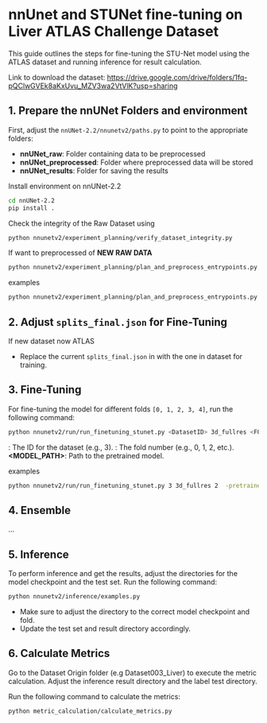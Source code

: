 # nnUnet and STUNet fine-tuning on Liver ATLAS Challenge Dataset

This guide outlines the steps for fine-tuning the STU-Net model using the ATLAS dataset and running inference for result calculation.

Link to download the dataset: https://drive.google.com/drive/folders/1fq-pQClwGVEk8aKxUvu_MZV3wa2VtVlK?usp=sharing
## 1. Prepare the nnUNet Folders and environment

First, adjust the `nnUNet-2.2/nnunetv2/paths.py` to point to the appropriate folders:

- **nnUNet_raw**: Folder containing data to be preprocessed
- **nnUNet_preprocessed**: Folder where preprocessed data will be stored
- **nnUNet_results**: Folder for saving the results
  
 Install environment on nnUNet-2.2
```bash
cd nnUNet-2.2
pip install .
```
Check the integrity of the Raw Dataset using
```bash
python nnunetv2/experiment_planning/verify_dataset_integrity.py
```

If want to preprocessed of **NEW RAW DATA**

```bash
python nnunetv2/experiment_planning/plan_and_preprocess_entrypoints.py -c [3d_fullres,3d_lowres,...] -d <DATASET_ID>
```
examples
```bash
python nnunetv2/experiment_planning/plan_and_preprocess_entrypoints.py -c 3d_fullres -d 003
```

## 2. Adjust `splits_final.json` for Fine-Tuning

If new dataset now ATLAS
- Replace the current `splits_final.json` in with the one in dataset for training.

## 3. Fine-Tuning

For fine-tuning the model for different folds `[0, 1, 2, 3, 4]`, run the following command:

```bash
python nnunetv2/run/run_finetuning_stunet.py <DatasetID> 3d_fullres <FOLD> -pretrained_weights <MODEL_PATH> -tr STUNetTrainer_base_ft
```

**<DatasetID>**: The ID for the dataset (e.g., 3).
**<FOLD>**: The fold number (e.g., 0, 1, 2, etc.).
**<MODEL_PATH>**: Path to the pretrained model.

examples
```bash
python nnunetv2/run/run_finetuning_stunet.py 3 3d_fullres 2  -pretrained_weights '/mnt/c/Users/Quang Khai/Downloads/ATLAS/STU-Net/pretrained_models/small_ep4k.model' -tr STUNetTrainer_small_ft
```
## 4. Ensemble
...
## 5. Inference
To perform inference and get the results, adjust the directories for the model checkpoint and the test set. Run the following command:

```bash
python nnunetv2/inference/examples.py
```
- Make sure to adjust the directory to the correct model checkpoint and fold.
- Update the test set and result directory accordingly.
## 6. Calculate Metrics
Go to the Dataset Origin folder (e.g Dataset003_Liver) to execute the metric calculation. Adjust the inference result directory and the label test directory.

Run the following command to calculate the metrics:
```bash
python metric_calculation/calculate_metrics.py
```
